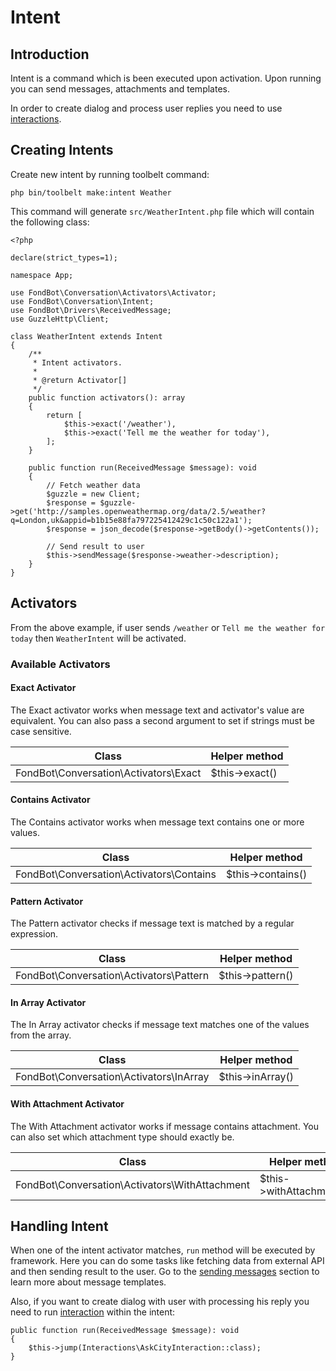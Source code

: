 # Intent

## Introduction
Intent is a command which is been executed upon activation.
Upon running you can send messages, attachments and templates.

In order to create dialog and process user replies you need to use [interactions](/interactions).

## Creating Intents
Create new intent by running toolbelt command:

    php bin/toolbelt make:intent Weather

This command will generate `src/WeatherIntent.php` file which will contain the following class:

    <?php
    
    declare(strict_types=1);
    
    namespace App;
    
    use FondBot\Conversation\Activators\Activator;
    use FondBot\Conversation\Intent;
    use FondBot\Drivers\ReceivedMessage;
    use GuzzleHttp\Client;
    
    class WeatherIntent extends Intent
    {
        /**
         * Intent activators.
         *
         * @return Activator[]
         */
        public function activators(): array
        {
            return [
                $this->exact('/weather'),
                $this->exact('Tell me the weather for today'),
            ];
        }
    
        public function run(ReceivedMessage $message): void
        {
            // Fetch weather data
            $guzzle = new Client;
            $response = $guzzle->get('http://samples.openweathermap.org/data/2.5/weather?q=London,uk&appid=b1b15e88fa797225412429c1c50c122a1');
            $response = json_decode($response->getBody()->getContents());
            
            // Send result to user
            $this->sendMessage($response->weather->description);
        }
    }


## Activators
From the above example, if user sends `/weather` or `Tell me the weather for today` then `WeatherIntent` will be activated. 

### Available Activators

#### Exact Activator
The Exact activator works when message text and activator's value are equivalent. You can also pass a second argument to set if strings must be case sensitive.

| Class                                 | Helper method  |
|---------------------------------------|----------------|
| FondBot\Conversation\Activators\Exact | $this->exact() |

#### Contains Activator
The Contains activator works when message text contains one or more values.

| Class                                    | Helper method     |
|------------------------------------------|-------------------|
| FondBot\Conversation\Activators\Contains | $this->contains() |

#### Pattern Activator
The Pattern activator checks if message text is matched by a regular expression.

| Class                                   | Helper method    |
|-----------------------------------------|------------------|
| FondBot\Conversation\Activators\Pattern | $this->pattern() |

#### In Array Activator
The In Array activator checks if message text matches one of the values from the array.

| Class                                   | Helper method    |
|-----------------------------------------|------------------|
| FondBot\Conversation\Activators\InArray | $this->inArray() |

#### With Attachment Activator
The With Attachment activator works if message contains attachment. You can also set which attachment type should exactly be.

| Class                                          | Helper method           |
|------------------------------------------------|-------------------------|
| FondBot\Conversation\Activators\WithAttachment | $this->withAttachment() |

## Handling Intent
When one of the intent activator matches, `run` method will be executed by framework.
Here you can do some tasks like fetching data from external API and then sending result to the user.
Go to the [sending messages](/sending-messages) section to learn more about message templates.

Also, if you want to create dialog with user with processing his reply you need to run [interaction](/interactions) within the intent:

    public function run(ReceivedMessage $message): void
    {
        $this->jump(Interactions\AskCityInteraction::class);
    }

